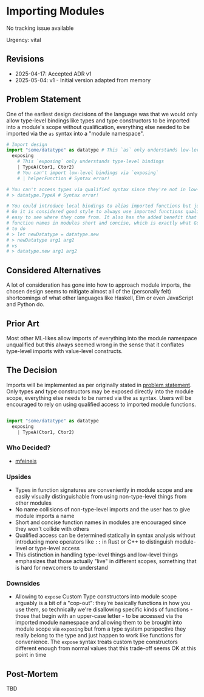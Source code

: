 # Importing Modules

No tracking issue available

Urgency: vital

## Revisions

* 2025-04-17: Accepted ADR v1
* 2025-05-04: v1 - Initial version adapted from memory


## Problem Statement

One of the earliest design decisions of the language was that we would only allow type-level bindings like types and type constructors to be imported into a module's scope without qualification, everything else needed to be imported via the `as` syntax into a "module namespace".

```python
# Import design
import "some/datatype" as datatype # This `as` only understands low-level constructs like `let` and `function` bindings
  exposing
    # This `exposing` only understands type-level bindings
    | TypeA(Ctor1, Ctor2)
    # You can't import low-level bindings via `exposing`
    # | helperFunction # Syntax error!

# You can't access types via qualified syntax since they're not in low-level construct scope
# > datatype.TypeA # Syntax error!

# You could introduce local bindings to alias imported functions but just like in
# Go it is considered good style to always use imported functions qualified so it's
# easy to see where they come from. It also has the added benefit that you can make
# function names in modules short and concise, which is exactly what Go wants you
# to do
# > let newDatatype = datatype.new
# > newDatatype arg1 arg2
# vs
# > datatype.new arg1 arg2
```


## Considered Alternatives

A lot of consideration has gone into how to approach module imports, the chosen design seems to mitigate almost all of the (personally felt) shortcomings of what other languages like Haskell, Elm or even JavaScript and Python do.


## Prior Art

Most other ML-likes allow imports of everything into the module namespace unqualified but this always seemed wrong in the sense that it conflates type-level imports with value-level constructs.


## The Decision

Imports will be implemented as per originally stated in [problem statement](#problem-statement). Only types and type constructors may be exposed directly into the module scope, everything else needs to be named via the `as` syntax. Users will be encouraged to rely on using qualified access to imported module functions.

```python

import "some/datatype" as datatype
  exposing
    | TypeA(Ctor1, Ctor2)

```


### Who Decided?

* [mfeineis](https://github.com/mfeineis)


### Upsides

* Types in function signatures are conveniently in module scope and are easily visually distinguishable from using non-type-level things from other modules
* No name collisions of non-type-level imports and the user has to give module imports a name
* Short and concise function names in modules are encouraged since they won't collide with others
* Qualified access can be determined statically in syntax analysis without introducing more operators like `::` in Rust or C++ to distinguish module-level or type-level access
* This distinction in handling type-level things and low-level things emphasizes that those actually "live" in different scopes, something that is hard for newcomers to understand


### Downsides

* Allowing to `expose` Custom Type constructors into module scope arguably is a bit of a "cop-out": they're basically functions in how you use them, so technically we're disallowing specific kinds of functions - those that begin with an upper-case letter - to be accessed via the imported module namespace and allowing them to be brought into module scope via `exposing` but from a type system perspective they really belong to the type and just happen to work like functions for convenience. The `expose` syntax treats custom type constructors different enough from normal values that this trade-off seems OK at this point in time



## Post-Mortem

TBD
